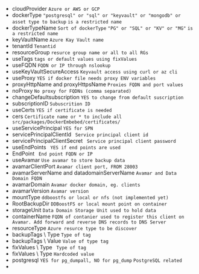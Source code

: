 - cloudProvider
``` Azure or AWS or GCP ```
- dockerType
``` "postgresql" or "sql" or "keyvault" or "mongodb" or asset type to backup ```
``` is a restricted name ```
- dockerTypeName
``` Sort of dockerType ```
``` "PG" or "SQL" or "KV" or "MG" ```
``` is a restricted name ```
- keyVaultName
``` Azure Kay Vault name ```
- tenantId
``` Tenantid ```
- resourceGroup
``` resurce group name or all to all RGs ```
- useTags
``` tags or default values using fixValues ```
- useFQDN
``` FQDN or IP through nslookup ```
- useKeyVaultSecureAccess
``` Keyvault access using curl or az cli ```
- useProxy
``` YES if docker file needs proxy ENV variables ```
- proxyHttpName and proxyHttpsName
``` Proxies FQDN and port values ```
- noProxy
``` No proxy for FQDNs (comma separated)  ```
- changeDefaultsubscription
``` YES to change from default suscription ``` 
- subscriptionID
``` Subuscrition ID ```
- useCerts
``` YES if certificate is needed ```
- cers
``` Certificate name or * to include all src/packages/DockerEmbebed/certificates/ ```
- useServicePrincipal
``` YES for SPN ```
- servicePrincipalClientId
``` Service principal client id```
- servicePrincipalClientSecret
``` Service principal client password```
- useEndPoints
``` YES if end points are used```
- EndPoint
``` End point FQDN or IP```
- useAvamar
``` Use avamar to store backup data ```
- avamarClientPort
``` Avamar client port, FROM 28003 ```
- avamarServerName and datadomainServerName
``` Avamar and Data Domain FQDN ```
- avamarDomain
``` Avamar docker domain, eg. clients ```
- avamarVersion
``` Avamar version ```
- mountType
``` ddboostfs or local or nfs (not implemented yet) ```
- RootBackupDir
``` DDBoostFS or local mount point on container ```
- storageUnit
``` Data Domain Storage Unit used to hold data ```
- containerName
``` FQDN of contanier used to register this client on Avamar. Add forward and reverse DNS records to DNS Server ```
- resourceType
``` Azure resurce type to be discover ```
- backupTags \ Type
``` Type of tag ```
- backupTags \ Value
``` Value of type tag ```
- fixValues \ Type
``` Type of tag```
- fixValues \ Type
``` Hardcoded value ```
- postgresql
``` YES for pg_dumpall, NO for pg_dump ```
``` PostgreSQL related ```
- 
